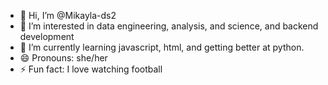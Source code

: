 - 👋 Hi, I’m @Mikayla-ds2
- 👀 I’m interested in data engineering, analysis, and science, and backend development
- 🌱 I’m currently learning javascript, html, and getting better at python. 
- 😄 Pronouns: she/her
- ⚡ Fun fact: I love watching football

<!---
Mikayla-ds2/Mikayla-ds2 is a ✨ special ✨ repository because its `README.md` (this file) appears on your GitHub profile.
You can click the Preview link to take a look at your changes.
--->
